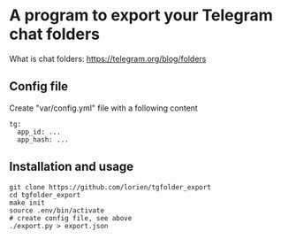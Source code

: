 # A program to export your Telegram chat folders

What is chat folders: https://telegram.org/blog/folders

## Config file

Create "var/config.yml" file with a following content

```
tg:
  app_id: ...
  app_hash: ...
```

## Installation and usage

```
git clone https://github.com/lorien/tgfolder_export
cd tgfolder_export
make init
source .env/bin/activate
# create config file, see above
./export.py > export.json
```
